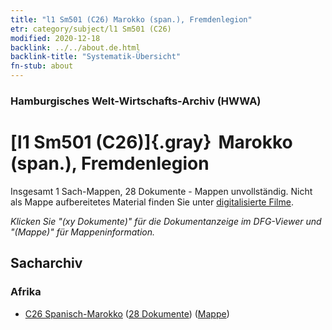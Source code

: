 ```yaml
---
title: "l1 Sm501 (C26) Marokko (span.), Fremdenlegion"
etr: category/subject/l1 Sm501 (C26)
modified: 2020-12-18
backlink: ../../about.de.html
backlink-title: "Systematik-Übersicht"
fn-stub: about
---
```


### Hamburgisches Welt-Wirtschafts-Archiv (HWWA)
# [l1 Sm501 (C26)]{.gray}&#8201; Marokko (span.), Fremdenlegion&#160; 




Insgesamt 1 Sach-Mappen, 28 Dokumente - Mappen unvollständig.
Nicht als Mappe aufbereitetes Material finden Sie unter [digitalisierte Filme](/film/h1_sh).

_Klicken Sie "(xy Dokumente)" für die Dokumentanzeige im DFG-Viewer und "(Mappe)" für Mappeninformation._

## Sacharchiv




### Afrika

- [C26 Spanisch-Marokko](../../../geo/about.de.html#C26) (<a href="https://dfg-viewer.de/show/?tx_dlf[id]=https://pm20.zbw.eu/mets/sh/1413xx/141359/1447xx/144767/public.mets.de.xml" target="_blank">28 Dokumente</a>) ([Mappe](http://purl.org/pressemappe20/folder/sh/141359,144767))


